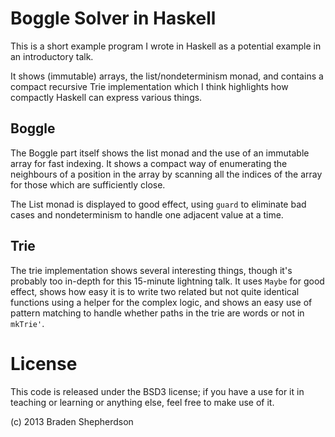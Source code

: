 # Boggle Solver in Haskell

This is a short example program I wrote in Haskell as a potential example in an introductory talk.

It shows (immutable) arrays, the list/nondeterminism monad, and contains a compact recursive Trie implementation which I think highlights how compactly Haskell can express various things.

## Boggle

The Boggle part itself shows the list monad and the use of an immutable array for fast indexing. It shows a compact way of enumerating the neighbours of a position in the array by scanning all the indices of the array for those which are sufficiently close.

The List monad is displayed to good effect, using `guard` to eliminate bad cases and nondeterminism to handle one adjacent value at a time.

## Trie

The trie implementation shows several interesting things, though it's probably too in-depth for this 15-minute lightning talk. It uses `Maybe` for good effect, shows how easy it is to write two related but not quite identical functions using a helper for the complex logic, and shows an easy use of pattern matching to handle whether paths in the trie are words or not in `mkTrie'`.

# License

This code is released under the BSD3 license; if you have a use for it in teaching or learning or anything else, feel free to make use of it.

(c) 2013 Braden Shepherdson
